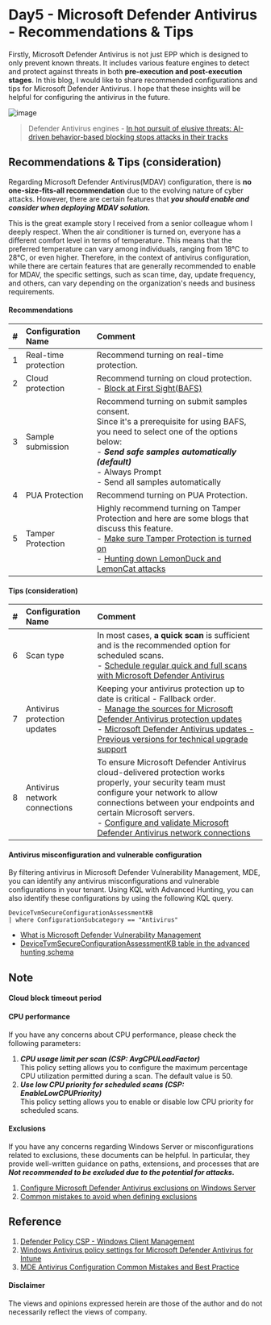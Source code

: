 # Day5 - Microsoft Defender Antivirus - Recommendations & Tips
Firstly, Microsoft Defender Antivirus is not just EPP which is designed to only prevent known threats. It includes various feature engines to detect and protect against threats in both **pre-execution and post-execution stages**.
In this blog, I would like to share recommended configurations and tips for Microsoft Defender Antivirus. I hope that these insights will be helpful for configuring the antivirus in the future.

![image](https://github.com/LearningKijo/SecurityResearcher-Note/assets/120234772/da052b9d-cf65-47da-9727-eff144aff868)
> Defender Antivirus engines - [In hot pursuit of elusive threats: AI-driven behavior-based blocking stops attacks in their tracks](https://www.microsoft.com/en-us/security/blog/2019/10/08/in-hot-pursuit-of-elusive-threats-ai-driven-behavior-based-blocking-stops-attacks-in-their-tracks/) 

## Recommendations & Tips (consideration)
Regarding Microsoft Defender Antivirus(MDAV) configuration, there is **no one-size-fits-all recommendation** due to the evolving nature of cyber attacks. 
However, there are certain features that ***you should enable and consider when deploying MDAV solution.***

This is the great example story I received from a senior colleague whom I deeply respect. When the air conditioner is turned on, everyone has a different comfort level in terms of temperature. This means that the preferred temperature can vary among individuals, ranging from 18°C to 28°C, or even higher. Therefore, in the context of antivirus configuration, while there are certain features that are generally recommended to enable for MDAV, the specific settings, such as scan time, day, update frequency, and others, can vary depending on the organization's needs and business requirements.

#### Recommendations
| # | Configuration Name | Comment |
| :-- | :-- | :-- | 
| 1 | Real-time protection | Recommend turning on real-time protection. |
| 2 | Cloud protection | Recommend turning on cloud protection.<br> - [Block at First Sight(BAFS)](https://learn.microsoft.com/en-us/microsoft-365/security/defender-endpoint/configure-block-at-first-sight-microsoft-defender-antivirus?view=o365-worldwide) |
| 3 | Sample submission | Recommend turning on submit samples consent. <br>  Since it's a prerequisite for using BAFS, you need to select one of the options below: <br> - ***Send safe samples automatically (default)*** <br> - Always Prompt  <br> - Send all samples automatically|
| 4 | PUA Protection | Recommend turning on PUA Protection.
| 5 | Tamper Protection | Highly recommend turning on Tamper Protection and here are some blogs that discuss this feature. <br> - [Make sure Tamper Protection is turned on](https://techcommunity.microsoft.com/t5/microsoft-defender-for-endpoint/make-sure-tamper-protection-is-turned-on/ba-p/2695568) <br> - [Hunting down LemonDuck and LemonCat attacks](https://www.microsoft.com/en-us/security/blog/2021/07/29/when-coin-miners-evolve-part-2-hunting-down-lemonduck-and-lemoncat-attacks/) |

#### Tips (consideration)
| # | Configuration Name | Comment |
| :-- | :-- | :-- | 
| 6 | Scan type  | In most cases, **a quick scan** is sufficient and is the recommended option for scheduled scans. <br> - [Schedule regular quick and full scans with Microsoft Defender Antivirus](https://learn.microsoft.com/en-us/microsoft-365/security/defender-endpoint/schedule-antivirus-scans?view=o365-worldwide)|
| 7 | Antivirus protection updates |Keeping your antivirus protection up to date is critical - Fallback order. <br> - [Manage the sources for Microsoft Defender Antivirus protection updates](https://learn.microsoft.com/en-us/microsoft-365/security/defender-endpoint/manage-protection-updates-microsoft-defender-antivirus?view=o365-worldwide)<br> - [Microsoft Defender Antivirus updates - Previous versions for technical upgrade support](https://learn.microsoft.com/en-us/microsoft-365/security/defender-endpoint/msda-updates-previous-versions-technical-upgrade-support?view=o365-worldwide) |
| 8 | Antivirus network connections | To ensure Microsoft Defender Antivirus cloud-delivered protection works properly, your security team must configure your network to allow connections between your endpoints and certain Microsoft servers. <br> - [Configure and validate Microsoft Defender Antivirus network connections](https://learn.microsoft.com/en-us/microsoft-365/security/defender-endpoint/configure-network-connections-microsoft-defender-antivirus?view=o365-worldwide) | 

#### Antivirus misconfiguration and vulnerable configuration
By filtering antivirus in Microsoft Defender Vulnerability Management, MDE, you can identify any antivirus misconfigurations and vulnerable configurations in your tenant. 
Using KQL with Advanced Hunting, you can also identify these configurations by using the following KQL query.

```kql
DeviceTvmSecureConfigurationAssessmentKB
| where ConfigurationSubcategory == "Antivirus"
```

- [What is Microsoft Defender Vulnerability Management](https://learn.microsoft.com/en-us/microsoft-365/security/defender-vulnerability-management/defender-vulnerability-management?view=o365-worldwide)
- [DeviceTvmSecureConfigurationAssessmentKB table in the advanced hunting schema](https://learn.microsoft.com/en-us/microsoft-365/security/defender/advanced-hunting-devicetvmsecureconfigurationassessmentkb-table?view=o365-worldwide)


## Note
#### Cloud block timeout period

#### CPU performance
If you have any concerns about CPU performance, please check the following parameters:
 
1. ***CPU usage limit per scan (CSP: AvgCPULoadFactor)*** <br>
This policy setting allows you to configure the maximum percentage CPU utilization permitted during a scan. The default value is 50.
2. ***Use low CPU priority for scheduled scans (CSP: EnableLowCPUPriority)***<br>
This policy setting allows you to enable or disable low CPU priority for scheduled scans.

#### Exclusions
If you have any concerns regarding Windows Server or misconfigurations related to exclusions, these documents can be helpful. In particular, they provide well-written guidance on paths, extensions, and processes that are ***Not recommended to be excluded due to the potential for attacks.***
1. [Configure Microsoft Defender Antivirus exclusions on Windows Server](https://learn.microsoft.com/en-us/microsoft-365/security/defender-endpoint/configure-server-exclusions-microsoft-defender-antivirus?view=o365-worldwide)
2. [Common mistakes to avoid when defining exclusions](https://learn.microsoft.com/en-us/microsoft-365/security/defender-endpoint/common-exclusion-mistakes-microsoft-defender-antivirus?view=o365-worldwide)



## Reference
1. [Defender Policy CSP - Windows Client Management](https://learn.microsoft.com/en-us/windows/client-management/mdm/policy-csp-defender?WT.mc_id=Portal-fx)
2. [Windows Antivirus policy settings for Microsoft Defender Antivirus for Intune](https://learn.microsoft.com/en-us/mem/intune/protect/antivirus-microsoft-defender-settings-windows)
3. [MDE Antivirus Configuration Common Mistakes and Best Practice](https://techcommunity.microsoft.com/t5/core-infrastructure-and-security/mde-antivirus-configuration-common-mistakes-and-best-practice/ba-p/2127405)

#### Disclaimer
The views and opinions expressed herein are those of the author and do not necessarily reflect the views of company.


